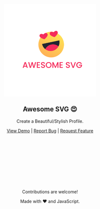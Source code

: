 <p align="center">
    <img width="300px" src="./LOGO.png" align="center" alt="Wow" />
    <h2 align="center">Awesome SVG 😍</h2>
    <p align="center">Create a Beautiful/Stylish Profile.</p>
</p>
<p align="center">
    <a href="#demo">View Demo</a>
    |
    <a href="https://github.com/MdUsmanAnsari/Awesome-SVG/issues/new/choose">Report Bug</a>
    |
    <a href="https://github.com/MdUsmanAnsari/Awesome-SVG/issues/new/choose">Request Feature</a>
</p>

<br><br><br><br><br><br><br><br><br>

<p align="center">Contributions are welcome!</p>
<p align="center">Made with ❤ and JavaScript.</p>
